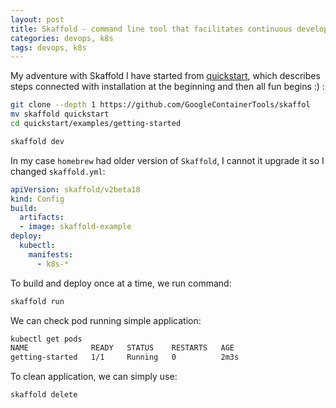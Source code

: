 ```yaml
---
layout: post
title: Skaffold - command line tool that facilitates continuous development for Kubernetes-native applications
categories: devops, k8s
tags: devops, k8s
---
```


My adventure with Skaffold I have started from [quickstart](https://skaffold.dev/docs/quickstart/), which describes steps connected with installation at the beginning and then all fun begins :) :

```bash
git clone --depth 1 https://github.com/GoogleContainerTools/skaffol
mv skaffold quickstart
cd quickstart/examples/getting-started

skaffold dev
```

In my case ``homebrew`` had older version of ``Skaffold``, I cannot it upgrade it so I changed ``skaffold.yml``:

```yaml
apiVersion: skaffold/v2beta18
kind: Config
build:
  artifacts:
  - image: skaffold-example
deploy:
  kubectl:
    manifests:
      - k8s-*
```

To build and deploy once at a time, we run command:

```bash
skaffold run
```

We can check pod running simple application:

```bash
kubectl get pods
NAME              READY   STATUS    RESTARTS   AGE
getting-started   1/1     Running   0          2m3s
```

To clean application, we can simply use:

```bash
skaffold delete
```
